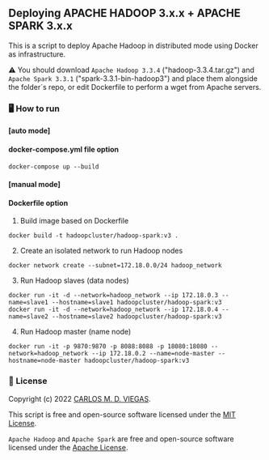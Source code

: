 ## Deploying APACHE HADOOP 3.x.x + APACHE SPARK 3.x.x

This is a script to deploy Apache Hadoop in distributed mode using Docker as infrastructure.

⚠️ You should download `Apache Hadoop 3.3.4` ("hadoop-3.3.4.tar.gz") and `Apache Spark 3.3.1` ("spark-3.3.1-bin-hadoop3") and place them alongside the folder´s repo, or edit Dockerfile to perform a wget from Apache servers.

### :desktop_computer: How to run

#### [auto mode]
#### docker-compose.yml file option

```
docker-compose up --build
```

#### [manual mode] 
#### Dockerfile option

1. Build image based on Dockerfile
```
docker build -t hadoopcluster/hadoop-spark:v3 .
```

2. Create an isolated network to run Hadoop nodes
```
docker network create --subnet=172.18.0.0/24 hadoop_network
```

3. Run Hadoop slaves (data nodes)
```
docker run -it -d --network=hadoop_network --ip 172.18.0.3 --name=slave1 --hostname=slave1 hadoopcluster/hadoop-spark:v3
docker run -it -d --network=hadoop_network --ip 172.18.0.4 --name=slave2 --hostname=slave2 hadoopcluster/hadoop-spark:v3
```

4. Run Hadoop master (name node)
```
docker run -it -p 9870:9870 -p 8088:8088 -p 18080:18080 --network=hadoop_network --ip 172.18.0.2 --name=node-master --hostname=node-master hadoopcluster/hadoop-spark:v3
```

### 📜 License

Copyright (c) 2022 [CARLOS M. D. VIEGAS](https://github.com/cmdviegas).

This script is free and open-source software licensed under the [MIT License](https://github.com/cmdviegas/docker-hadoop-cluster/blob/master/LICENSE). 

`Apache Hadoop` and `Apache Spark` are free and open-source software licensed under the [Apache License](https://github.com/cmdviegas/docker-hadoop-cluster/blob/master/LICENSE.apache).
